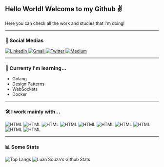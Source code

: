 ## Hello World! Welcome to my Github :v:

Here you can check all the work and studies that I'm doing!

---
### :busts_in_silhouette: Social Medias 
<a href="https://www.linkedin.com/in/luan-souza-6b07b1171/">
<img alt="LinkedIn" src="https://img.shields.io/badge/-LinkedIn Luan Souza-282A36?style=for-the-badge&logo=Linkedin&logoColor=white" />
</a>
<a href="mailto: luansouzasilveira@gmail.com">
<img alt="Gmail" src="https://img.shields.io/badge/-Email luansouzasilveira@gmail.com-DD6387?style=for-the-badge&logo=Gmail&logoColor=282A36&" />
</a>
<a href="https://twitter.com/pescosauro">
<img alt="Twitter" src="https://img.shields.io/badge/-Twitter @pescossauro-282A36?style=for-the-badge&logo=Twitter&logoColor=white&" />
</a>
<a href="https://medium.com/@luansouzasilveira">
<img alt="Medium" src="https://img.shields.io/badge/-Medium @luansouzasilveira-DD6387?style=for-the-badge&logo=Medium&logoColor=282A36" />
</a>

---
### :book: Currenty I'm learning...
* Golang
* Design Patterns
* WebSockets
* Docker

---
### :hammer_and_wrench: I work mainly with...
<p align="left">
  <img alt="HTML" src="https://img.shields.io/badge/-HTML-282A36?style=for-the-badge&logo=html5&logoColor=white&" />
  <img alt="HTML" src="https://img.shields.io/badge/-CSS-DD6387?style=for-the-badge&logo=css3&logoColor=282A36&" />
  <img alt="HTML" src="https://img.shields.io/badge/-Javascript-282A36?style=for-the-badge&logo=javascript&logoColor=white&" />
  <img alt="HTML" src="https://img.shields.io/badge/-Typescript-DD6387?style=for-the-badge&logo=typescript&logoColor=282A36&" />
  <img alt="HTML" src="https://img.shields.io/badge/-NodeJS-282A36?style=for-the-badge&logo=node.js&logoColor=white&" />
  <img alt="HTML" src="https://img.shields.io/badge/-React-DD6387?style=for-the-badge&logo=react&logoColor=282A36&" />
  <img alt="HTML" src="https://img.shields.io/badge/-React Native-282A36?style=for-the-badge&logo=react&logoColor=white&" />
  <img alt="HTML" src="https://img.shields.io/badge/-PostgreSQL-DD6387?style=for-the-badge&logo=postgresql&logoColor=282A36&" />
  <img alt="HTML" src="https://img.shields.io/badge/-MySQL-282A36?style=for-the-badge&logo=mysql&logoColor=white&" />
  <img alt="HTML" src="https://img.shields.io/badge/-MongoDB-DD6387?style=for-the-badge&logo=mongodb&logoColor=282A36&" />
</p>

---
### :bar_chart: Some Stats

![Top Langs](https://github-readme-stats.vercel.app/api/top-langs/?username=LuanSilveiraSouza&theme=dracula&layout=compact)
![Luan Souza's Github Stats](https://github-readme-stats.vercel.app/api?username=LuanSilveiraSouza&show_icons=true&theme=dracula&count_private=true&include_all_commits=true)
